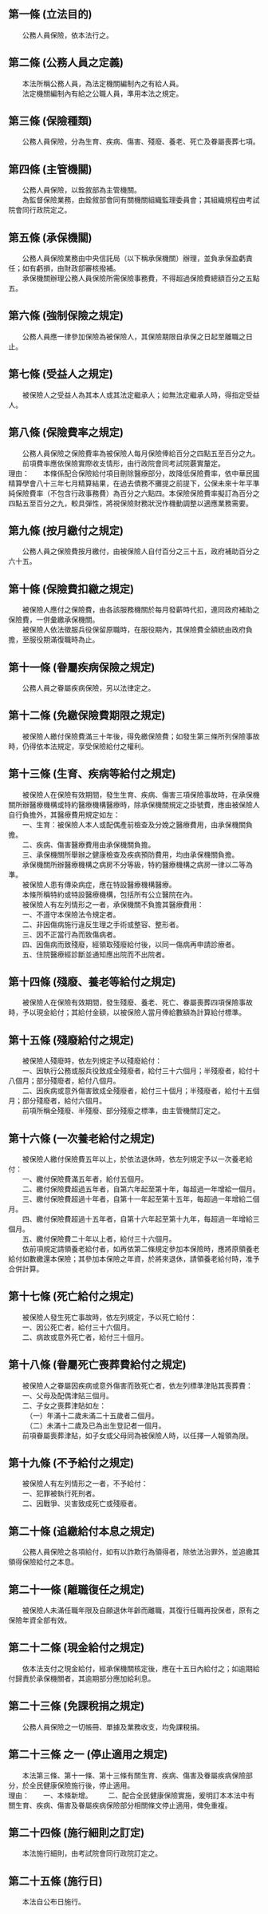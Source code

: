 第一條 (立法目的)
-----------------
　　公務人員保險，依本法行之。  


第二條 (公務人員之定義)
-----------------------
　　本法所稱公務人員，為法定機關編制內之有給人員。  
　　法定機關編制內有給之公職人員，準用本法之規定。  


第三條 (保險種類)
-----------------
　　公務人員保險，分為生育、疾病、傷害、殘廢、養老、死亡及眷屬喪葬七項。  


第四條 (主管機關)
-----------------
　　公務人員保險，以銓敘部為主管機關。  
　　為監督保險業務，由銓敘部會同有關機關組織監理委員會；其組織規程由考試院會同行政院定之。  


第五條 (承保機關)
-----------------
　　公務人員保險業務由中央信託局（以下稱承保機關）辦理，並負承保盈虧責任；如有虧損，由財政部審核撥補。  
　　承保機關辦理公務人員保險所需保險事務費，不得超過保險費總額百分之五點五。  


第六條 (強制保險之規定)
-----------------------
　　公務人員應一律參加保險為被保險人，其保險期限自承保之日起至離職之日止。  


第七條 (受益人之規定)
---------------------
　　被保險人之受益人為其本人或其法定繼承人；如無法定繼承人時，得指定受益人。  


第八條 (保險費率之規定)
-----------------------
　　公務人員保險之保險費率為被保險人每月保險俸給百分之四點五至百分之九。  
　　前項費率應依保險實際收支情形，由行政院會同考試院覈實釐定。  
理由：　　本條係配合保險給付項目刪除醫療部分，故降低保險費率，依中華民國精算學會八十三年七月精算結果，在過去債務不攤提之前提下，公保未來十年平準純保險費率（不包含行政事務費）為百分之六點四。本保險保險費率擬訂為百分之四點五至百分之九，較具彈性，將視保險財務狀況作機動調整以適應業務需要。

第九條 (按月繳付之規定)
-----------------------
　　公務人員之保險費按月繳付，由被保險人自付百分之三十五，政府補助百分之六十五。  


第十條 (保險費扣繳之規定)
-------------------------
　　被保險人應付之保險費，由各該服務機關於每月發薪時代扣，連同政府補助之保險費，一併彙繳承保機關。  
　　被保險人依法徵服兵役保留原職時，在服役期內，其保險費全額統由政府負擔，至服役期滿復職時為止。  


第十一條 (眷屬疾病保險之規定)
-----------------------------
　　公務人員之眷屬疾病保險，另以法律定之。  


第十二條 (免繳保險費期限之規定)
-------------------------------
　　被保險人繳付保險費滿三十年後，得免繳保險費；如發生第三條所列保險事故時，仍得依本法規定，享受保險給付之權利。  


第十三條 (生育、疾病等給付之規定)
---------------------------------
　　被保險人在保險有效期間，發生生育、疾病、傷害三項保險事故時，在承保機關所辦醫療機構或特約醫療機構醫療時，除承保機關規定之掛號費，應由被保險人自行負擔外，其醫療費用規定如左：  
　　一、生育：被保險人本人或配偶產前檢查及分娩之醫療費用，由承保機關負擔。  
　　二、疾病、傷害醫療費用由承保機關負擔。  
　　三、承保機關所舉辦之健康檢查及疾病預防費用，均由承保機關負擔。  
　　承保機關所辦醫療機構之病房不分等級，特約醫療機構之病房一律以二等為準。  
　　被保險人患有傳染病症，應在特設醫療機構醫療。  
　　本條所稱特約或特設醫療機構，包括所有公立醫院在內。  
　　被保險人有左列情形之一者，承保機關不負擔其醫療費用：  
　　一、不遵守本保險法令規定者。  
　　二、非因傷病施行違反生理之手術或整容、整形者。  
　　三、因不正當行為而致傷病者。  
　　四、因傷病而致殘廢，經領取殘廢給付後，以同一傷病再申請診療者。  
　　五、住院醫療經診斷並通知應出院而不出院者。  


第十四條 (殘廢、養老等給付之規定)
---------------------------------
　　被保險人在保險有效期間，發生殘廢、養老、死亡、眷屬喪葬四項保險事故時，予以現金給付；其給付金額，以被保險人當月俸給數額為計算給付標準。  


第十五條 (殘廢給付之規定)
-------------------------
　　被保險人殘廢時，依左列規定予以殘廢給付：  
　　一、因執行公務或服兵役致成全殘廢者，給付三十六個月；半殘廢者，給付十八個月；部分殘廢者，給付八個月。  
　　二、因疾病或意外傷害致成全殘廢者，給付三十個月；半殘廢者，給付十五個月；部分殘廢者，給付六個月。  
　　前項所稱全殘廢、半殘廢、部分殘廢之標準，由主管機關訂定之。  


第十六條 (一次養老給付之規定)
-----------------------------
　　被保險人繳付保險費五年以上，於依法退休時，依左列規定予以一次養老給付：  
　　一、繳付保險費滿五年者，給付五個月。  
　　二、繳付保險費超過五年者，自第六年起至第十年，每超過一年增給一個月。  
　　三、繳付保險費超過十年者，自第十一年起至第十五年，每超過一年增給二個月。  
　　四、繳付保險費超過十五年者，自第十六年起至第十九年，每超過一年增給三個月。  
　　五、繳付保險費二十年以上者，給付三十六個月。  
　　依前項規定請領養老給付者，如再依第二條規定參加本保險時，應將原領養老給付如數繳還本保險；其參加本保險之年資，於將來退休，請領養老給付時，准予合併計算。  


第十七條 (死亡給付之規定)
-------------------------
　　被保險人發生死亡事故時，依左列規定，予以死亡給付：  
　　一、因公死亡者，給付三十六個月。  
　　二、病故或意外死亡者，給付三十個月。  


第十八條 (眷屬死亡喪葬費給付之規定)
-----------------------------------
　　被保險人之眷屬因疾病或意外傷害而致死亡者，依左列標準津貼其喪葬費：  
　　一、父母及配偶津貼三個月。  
　　二、子女之喪葬津貼如左：  
　　　（一）年滿十二歲未滿二十五歲者二個月。  
　　　（二）未滿十二歲及已為出生登記者一個月。  
　　前項眷屬喪葬津貼，如子女或父母同為被保險人時，以任擇一人報領為限。  


第十九條 (不予給付之規定)
-------------------------
　　被保險人有左列情形之一者，不予給付：  
　　一、犯罪被執行死刑者。  
　　二、因戰爭、災害致成死亡或殘廢者。  


第二十條 (追繳給付本息之規定)
-----------------------------
　　公務人員保險之各項給付，如有以詐欺行為領得者，除依法治罪外，並追繳其領得保險給付之本息。  


第二十一條 (離職復任之規定)
---------------------------
　　被保險人未滿任職年限及自願退休年齡而離職，其復行任職再投保者，原有之保險年資全部有效。  


第二十二條 (現金給付之規定)
---------------------------
　　依本法支付之現金給付，經承保機關核定後，應在十五日內給付之；如逾期給付歸責於承保機關者，其逾期部分應加給利息。  


第二十三條 (免課稅捐之規定)
---------------------------
　　公務人員保險之一切帳冊、單據及業務收支，均免課稅捐。  


第二十三條 之一 (停止適用之規定)
--------------------------------
　　本法第三條、第十一條、第十三條有關生育、疾病、傷害及眷屬疾病保險部分，於全民健康保險施行後，停止適用。  
理由：　　一、本條新增。
　　二、配合全民健康保險實施，爰明訂本本法中有關生育、疾病、傷害及眷屬疾病保險部分相關條文停止適用，俾免重複。

第二十四條 (施行細則之訂定)
---------------------------
　　本法施行細則，由考試院會同行政院訂定之。  


第二十五條 (施行日)
-------------------
　　本法自公布日施行。